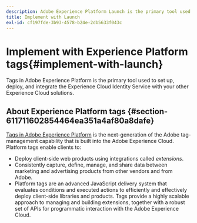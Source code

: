 ```yaml
---
description: Adobe Experience Platform Launch is the primary tool used to set up, deploy, and integrate the Experience Cloud Identity Service with your other Experience Cloud solutions.
title: Implement with Launch
exl-id: cf197fde-3b93-4578-b24e-2db5633f043c
---
```

# Implement with Experience Platform tags{#implement-with-launch}

Tags in Adobe Experience Platform is the primary tool used to set up, deploy, and integrate the Experience Cloud Identity Service with your other Experience Cloud solutions.

## About Experience Platform tags {#section-611711602854464ea351a4af80a8dafe}

[Tags in Adobe Experience Platform](https://experienceleague.adobe.com/docs/experience-platform/tags/home.html?lang=en) is the next-generation of the Adobe tag-management capability that is built into the Adobe Experience Cloud. Platform tags enable clients to:

* Deploy client-side web products using integrations called _extensions_. 
* Consistently capture, define, manage, and share data between marketing and advertising products from other vendors and from Adobe.
* Platform tags are an advanced JavaScript delivery system that evaluates conditions and executed actions to efficiently and effectively deploy client-side libraries and products. Tags provide a highly scalable approach to managing and building extensions, together with a robust set of APIs for programmatic interaction with the Adobe Experience Cloud.
